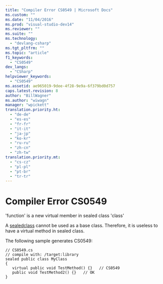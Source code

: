 ```yaml
---
title: "Compiler Error CS0549 | Microsoft Docs"
ms.custom: ""
ms.date: "11/04/2016"
ms.prod: "visual-studio-dev14"
ms.reviewer: ""
ms.suite: ""
ms.technology: 
  - "devlang-csharp"
ms.tgt_pltfrm: ""
ms.topic: "article"
f1_keywords: 
  - "CS0549"
dev_langs: 
  - "CSharp"
helpviewer_keywords: 
  - "CS0549"
ms.assetid: ae965019-9dee-4f28-9e9a-6f379bd0d757
caps.latest.revision: 8
author: "BillWagner"
ms.author: "wiwagn"
manager: "wpickett"
translation.priority.ht: 
  - "de-de"
  - "es-es"
  - "fr-fr"
  - "it-it"
  - "ja-jp"
  - "ko-kr"
  - "ru-ru"
  - "zh-cn"
  - "zh-tw"
translation.priority.mt: 
  - "cs-cz"
  - "pl-pl"
  - "pt-br"
  - "tr-tr"
---
```

# Compiler Error CS0549
'function' is a new virtual member in sealed class 'class'  
  
 A [sealed](../../csharp/language-reference/keywords/sealed.md)[class](../../csharp/language-reference/keywords/class.md) cannot be used as a base class.  Therefore, it is useless to have a virtual method in sealed class.  
  
 The following sample generates CS0549:  
  
```  
// CS0549.cs  
// compile with: /target:library  
sealed public class MyClass  
{  
   virtual public void TestMethod() {}   // CS0549  
   public void TestMethod2() {}   // OK  
}  
```